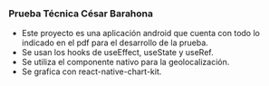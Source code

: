 ### Prueba Técnica César Barahona

- Este proyecto es una aplicación android que cuenta con todo lo indicado en el pdf para el desarrollo de la prueba.
- Se usan los hooks de useEffect, useState y useRef.
- Se utiliza el componente nativo para la geolocalización.
- Se grafica con react-native-chart-kit.
